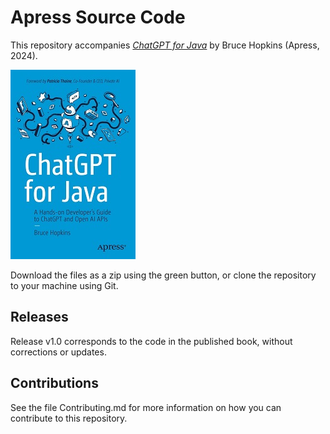 # Apress Source Code

This repository accompanies [*ChatGPT for Java*](https://www.link.springer.com/book/10.1007/979-8-8688-0116-7) by Bruce Hopkins (Apress, 2024).

[comment]: #cover
![Cover image](979-8-8688-0115-0.jpg)

Download the files as a zip using the green button, or clone the repository to your machine using Git.

## Releases

Release v1.0 corresponds to the code in the published book, without corrections or updates.

## Contributions

See the file Contributing.md for more information on how you can contribute to this repository.
